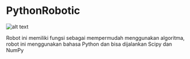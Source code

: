 # PythonRobotic
![alt text](https://github.com/AtsushiSakai/PythonRobotics/blob/master/icon.png?raw=true)


Robot ini memiliki fungsi sebagai mempermudah menggunakan algoritma, robot ini menggunakan bahasa Python dan bisa dijalankan Scipy dan NumPy
